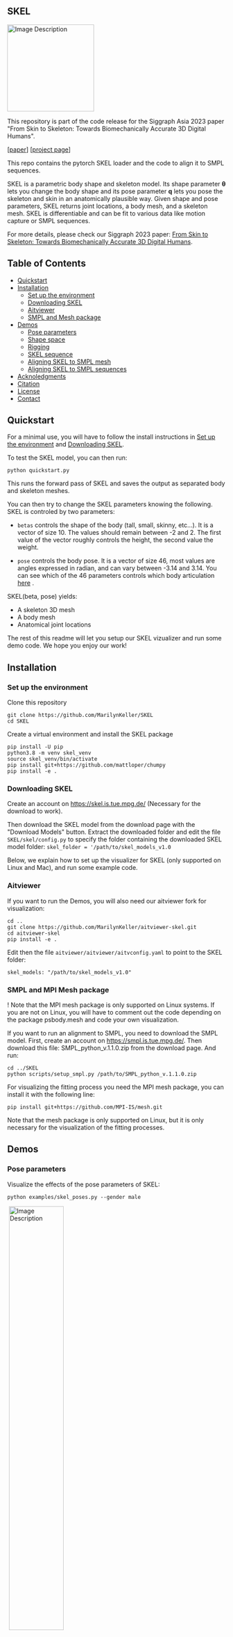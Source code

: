 ## SKEL

<img src="assets/Ypose_highres.png" alt="Image Description" style="width: 200px;" />

This repository is part of the code release for the Siggraph Asia 2023 paper "From Skin to Skeleton: Towards Biomechanically Accurate 3D Digital Humans". 

[[paper](https://download.is.tue.mpg.de/skel/main_paper.pdf)] [[project page](https://skel.is.tue.mpg.de/)]

This repo contains the pytorch SKEL loader and the code to align it to SMPL sequences.

SKEL is a parametric body shape and skeleton model. Its shape parameter **θ** lets you change the body shape and its pose parameter **q** lets you pose the skeleton and skin in an anatomically plausible way. Given shape and pose parameters, SKEL returns joint locations, a body mesh, and a skeleton mesh. SKEL is differentiable and can be fit to various data like motion capture or SMPL sequences.

For more details, please check our Siggraph 2023 paper: [From Skin to Skeleton: Towards Biomechanically Accurate 3D Digital Humans](https://download.is.tue.mpg.de/skel/main_paper.pdf).

## Table of Contents

- [Quickstart](#quickstart)
- [Installation](#installation)
  - [Set up the environment](#set-up-the-environment)
  - [Downloading SKEL](#downloading-skel)
  - [Aitviewer](#aitviewer)
  - [SMPL and Mesh package](#smpl-and-mesh-package)
- [Demos](#demos)
  - [Pose parameters](#pose-parameters)
  - [Shape space](#shape-space)
  - [Rigging](#rigging)
  - [SKEL sequence](#skel-sequence)
  - [Aligning SKEL to SMPL mesh](#aligning-skel-to-a-smpl-mesh)
  - [Aligning SKEL to SMPL sequences](#aligning-skel-to-smpl-sequences)
- [Acknoledgments](#acknoledgments)
- [Citation](#citation)
- [License](#license)
- [Contact](#contact)

## Quickstart

For a minimal use, you will have to follow the install instructions in [Set up the environment](#set-up-the-environment) and [Downloading SKEL](#downloading-skel).

To test the SKEL model, you can then run:
```shell
python quickstart.py 
```
This runs the forward pass of SKEL and saves the output as separated body and skeleton meshes.

You can then try to change the SKEL parameters knowing the following. SKEL is controled by two parameters:

- `betas` controls the shape of the body (tall, small, skinny, etc...). It is a vector of size 10. The values should remain between -2 and 2. The first value of the vector roughly controls the height, the second value the weight.

- `pose` controls the body pose. It is a vector of size 46, most values are angles expressed in radian, and can vary between -3.14 and 3.14. You can see which of the 46 parameters controls which body articulation [here](https://github.com/MarilynKeller/SKEL/blob/21e1b6aad914cc2910d12cf2715784ef90c5f137/skel/kin_skel.py#L29) .

SKEL(beta, pose) yields:
- A skeleton 3D mesh
- A body mesh
- Anatomical joint locations

The rest of this readme will let you setup our SKEL vizualizer and run some demo code. We hope you enjoy our work!


## Installation

### Set up the environment
Clone this repository

```shell
git clone https://github.com/MarilynKeller/SKEL
cd SKEL
```

Create a virtual environment and install the SKEL package
```shell
pip install -U pip   
python3.8 -m venv skel_venv
source skel_venv/bin/activate
pip install git+https://github.com/mattloper/chumpy 
pip install -e .
```

### Downloading SKEL
Create an account on https://skel.is.tue.mpg.de/ (Necessary for the download to work).

Then download the SKEL model from the download page with the "Download Models" button.
Extract the downloaded folder and edit the file `SKEL/skel/config.py` to specify the folder containing the downloaded SKEL model folder: `skel_folder = '/path/to/skel_models_v1.0`


Below, we explain how to set up the visualizer for SKEL (only supported on Linux and Mac), and run some example code.

### Aitviewer

If you want to run the Demos, you will also need our aitviewer fork for visualization:

```shell
cd ..
git clone https://github.com/MarilynKeller/aitviewer-skel.git
cd aitviewer-skel 
pip install -e .
```

Edit then the file `aitviewer/aitviewer/aitvconfig.yaml` to point to the SKEL folder:

```skel_models: "/path/to/skel_models_v1.0"```

### SMPL and MPI Mesh package

! Note that the MPI mesh package is only supported on Linux systems. If you are not on Linux, you will have to comment out the code depending on the package psbody.mesh and code your own visualization.

If you want to run an alignment to SMPL, you need to download the SMPL model.
First, create an account on https://smpl.is.tue.mpg.de/.
Then download this file: SMPL_python_v.1.1.0.zip from the download page. And run:

```shell
cd ../SKEL
python scripts/setup_smpl.py /path/to/SMPL_python_v.1.1.0.zip  
```

For visualizing the fitting process you need the MPI mesh package, you can install it with the following line:

```shell
pip install git+https://github.com/MPI-IS/mesh.git  
```
Note that the mesh package is only supported on Linux, but it is only necessary for the visualization of the fitting processes.

## Demos

### Pose parameters
Visualize the effects of the pose parameters of SKEL:

```shell
python examples/skel_poses.py --gender male
```

![]()
<img src="assets/pose_demo.png" alt="Image Description" style="width: 50%;" />

### Shape space
Vizualize the shape space:

```shell
python examples/skel_betas.py --gender female 
```

### Rigging
Visualize the skinning weights of the skin and bones to the SKEL kinematic tree:


```shell
python examples/skel_rigging.py --gender female  
```
<img src="assets/rigging_demo.png" alt="Vizu of SKEL skinning weights" style="width: 400px;" />


Visualize the kinematic tree and joint locations of SKEL:

```
python examples/skel_kintree.py --gender female
```

<img src="assets/skel_kin_tree.png" alt="Vizu of SKEL kin tree" style="width: 400px;" />

You can see a visual of the joint ids [here](assets/skel_kin_tree_nb.jpg) and their names and the list of degrees of freedom [here](skel/kin_skel.py)

### SKEL sequence
Visualize a SKEL sequence. You can find a sample SKEL motion in `skel_models_v1.0/sample_motion/ ` and the corresponding SMPL motion.

```shell
python examples/skel_sequence.py /path/to/skel_models_v1.x/sample_motion/01_01_poses_skel.pkl -z 
```

To visualize the SMPL sequence alongside : 
```shell
python examples/skel_sequence.py /path/to/skel_models_v1.0/sample_motion/01_01_poses_skel.pkl -z --smpl_seq /path/to/skel_models_v1.0/sample_motion/01_01_poses.npz
```

## Aligning SKEL to a SMPL mesh

SKEL can be aligned to SMPL meshes:

```shell
python examples/align_to_SMPL_frame.py --smpl_data 'examples/samples/img_fit/emily-sea-coiWR0gT8Cw-unsplash_0.npz' 
```

## Aligning SKEL to SMPL sequences

SKEL can be aligned to SMPL sequences, here is an example:

```shell
python examples/align_to_SMPL_seq.py examples/samples/amass_seq/CMU_01_01.npz -D 
```

You can visualize the result with:

```shell
python examples/skel_sequence.py output/CMU_01_01/CMU_01_01_skel.pkl -z 
```

You can download more SMPL sequences of this kind from the [AMASS](https://amass.is.tue.mpg.de/) Download page, and selecting the `SMPL+H G` sequences.


## Acknowledgments
This research was done partly at [The Movement Lab](https://tml.stanford.edu/) in Stanford and [Perceiving Systems](https://ps.is.mpg.de/) at the Max Planck Institute for Intelligent Systems.

We thank Neelay Shah for generating all the necessary SMPL fits, A. A. Osman for his expertise on parametric body models, Shashank Tripathi for his help with MOYO, Giorgio Becherini for his expertise on AMASS and mocap fit evaluation, Peter Kultis, Yao Feng and Yuliang Xu for feedbacks on the paper.
We also thank the TML lab and the NMBL lab at Stanford for the fruitful discussions, especially Jennifer Maier for her expertise on the shoulder.

## Citation
If you use this software, please cite the following work and software:

```latex
@inproceedings{keller2023skel,
  title = {From Skin to Skeleton: Towards Biomechanically Accurate 3D Digital Humans},
  author = {Keller, Marilyn and Werling, Keenon and Shin, Soyong and Delp, Scott and 
            Pujades, Sergi and Liu, C. Karen and Black, Michael J.},
  booktitle = {ACM ToG, Proc.~SIGGRAPH Asia},
  volume = {42},
  number = {6},
  month = dec,
  year = {2023},
}
```

### License

This code and model are available for non-commercial scientific research purposes as defined in the [LICENSE.txt](LICENSE.txt) file.


## Contact 

For any questions about SKEL loading, please contact skel@tuebingen.mpg.de.

For commercial licensing, please contact ps-licensing@tue.mpg.de
